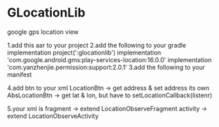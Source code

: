 # GLocationLib
google gps location view


1.add this aar to your project
2.add the following to your gradle
    implementation project(':glocationlib')
    implementation 'com.google.android.gms:play-services-location:16.0.0'
    implementation 'com.yanzhenjie.permission:support:2.0.1'
3.add the following to your manifest
    <meta-data
                android:name="com.google.android.gms.version"
                android:value="@integer/google_play_services_version"/>
    <uses-permission android:name="android.permission.ACCESS_FINE_LOCATION"/>
    <uses-permission android:name="android.permission.ACCESS_COARSE_LOCATION"/>

4.add btn to your xml
LocationBtn -> get address & set address its own
AbsLocationBtn -> get lat & lon, but have to setLocationCallback(listenr)

5.your xml is
fragment -> extend LocationObserveFragment
activity -> extend LocationObserveActivity

